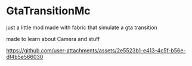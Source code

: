 # GtaTransitionMc

just a little mod made with fabric that simulate a gta transition

made to learn about Camera and stuff






https://github.com/user-attachments/assets/2e5523b1-e413-4c5f-b56e-df4b5e566030

